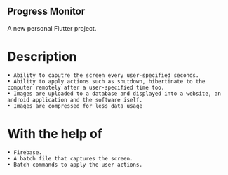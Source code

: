 ## Progress Monitor



A new personal Flutter project.




# Description
    • Ability to caputre the screen every user-specified seconds.
    • Ability to apply actions such as shutdown, hibertinate to the computer remotely after a user-specified time too.
    • Images are uploaded to a database and displayed into a website, an android application and the software iself.
    • Images are compressed for less data usage
    
# With the help of
    • Firebase.
    • A batch file that captures the screen.
    • Batch commands to apply the user actions.
